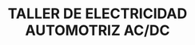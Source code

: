 ---
title: "TALLER DE ELECTRICIDAD AUTOMOTRIZ AC/DC"
url: /shushufindi/taller-de-electricidad-automotriz-ac-dc/
shop: Autowerkstatt
---